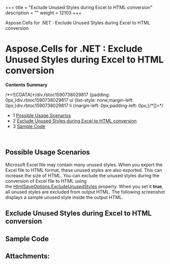 +++
title = "Exclude Unused Styles during Excel to HTML conversion" 
description = "" 
weight = 12103 
+++

Aspose.Cells for .NET : Exclude Unused Styles during Excel to HTML conversion  

# Aspose.Cells for .NET : Exclude Unused Styles during Excel to HTML conversion


**Contents Summary**

/\*<!\[CDATA\[\*/div.rbtoc1590738029817 {padding: 0px;}div.rbtoc1590738029817 ul {list-style: none;margin-left: 0px;}div.rbtoc1590738029817 li {margin-left: 0px;padding-left: 0px;}/\*\]\]>\*/

*   1 [Possible Usage Scenarios](#ExcludeUnusedStylesduringExceltoHTMLconversion-PossibleUsageScenarios)
*   2 [Exclude Unused Styles during Excel to HTML conversion](#ExcludeUnusedStylesduringExceltoHTMLconversion-ExcludeUnusedStylesduringExceltoHTMLconversion)
*   3 [Sample Code](#ExcludeUnusedStylesduringExceltoHTMLconversion-SampleCode)

 

## Possible Usage Scenarios

Microsoft Excel file may contain many unused styles. When you export the Excel file to HTML format, these unused styles are also exported. This can increase the size of HTML. You can exclude the unused styles during the conversion of Excel file to HTML using the [HtmlSaveOptions.ExcludeUnusedStyles](https://apireference.aspose.com/net/cells/aspose.cells/htmlsaveoptions/properties/excludeunusedstyles) property. When you set it **true**, all unused styles are excluded from output HTML. The following screenshot displays a sample unused style inside the output HTML. 


## Exclude Unused Styles during Excel to HTML conversion


## Sample Code

## Attachments:


